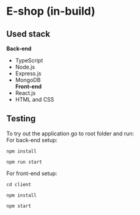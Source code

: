 # E-shop (in-build)
## Used stack
**Back-end**
* TypeScript
* Node.js
* Express.js
* MongoDB\
**Front-end**
* React.js
* HTML and CSS
## Testing
To try out the application go to root folder and run:\
For back-end setup:
```
npm install
```
```
npm run start
```
For front-end setup:
```
cd client
```
```
npm install
```
```
npm start
```
